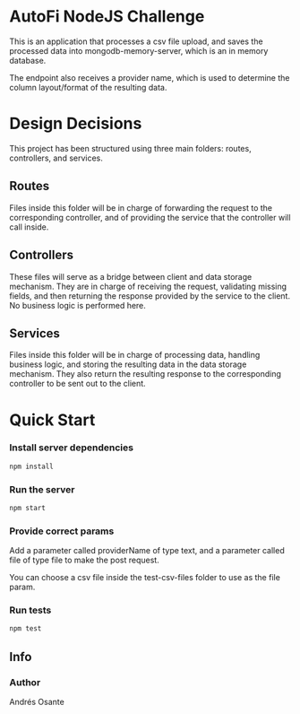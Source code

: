 # AutoFi NodeJS Challenge

This is an application that processes a csv file upload, and saves the processed data into mongodb-memory-server, which is
an in memory database.

The endpoint also receives a provider name, which is used to determine the column layout/format of the resulting data.

# Design Decisions

This project has been structured using three main folders: routes, controllers, and services.

## Routes

Files inside this folder will be in charge of forwarding the request to the corresponding controller, and of providing
the service that the controller will call inside.

## Controllers

These files will serve as a bridge between client and data storage mechanism. They are in charge of receiving the request,
validating missing fields, and then returning the response provided by the service to the client. No business logic is performed here.

## Services

Files inside this folder will be in charge of processing data, handling business logic, and storing the resulting data
in the data storage mechanism. They also return the resulting response to the corresponding controller to be sent out to the client.

# Quick Start

### Install server dependencies

```bash
npm install
```

### Run the server

```bash
npm start
```

### Provide correct params

Add a parameter called providerName of type text, and a parameter called file of type file to make the post request.

You can choose a csv file inside the test-csv-files folder to use as the file param.

### Run tests

```bash
npm test
```

## Info

### Author

Andrés Osante
